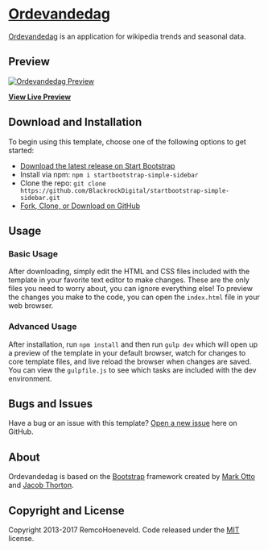 # [Ordevandedag](https://github.com/remcohoeneveld/ordevandedag/)

[Ordevandedag](https://github.com/remcohoeneveld/ordevandedag/) is an application for wikipedia trends and seasonal data.

## Preview

[![Ordevandedag Preview](http://remcohoeneveld.nl/uploads/portfolio/ordevandedag.jpg)](https://github.com/remcohoeneveld/ordevandedag/)

**[View Live Preview](https://github.com/remcohoeneveld/ordevandedag/)**


## Download and Installation

To begin using this template, choose one of the following options to get started:
* [Download the latest release on Start Bootstrap](https://startbootstrap.com/template-overviews/simple-sidebar/)
* Install via npm: `npm i startbootstrap-simple-sidebar`
* Clone the repo: `git clone https://github.com/BlackrockDigital/startbootstrap-simple-sidebar.git`
* [Fork, Clone, or Download on GitHub](https://github.com/BlackrockDigital/startbootstrap-simple-sidebar)

## Usage

### Basic Usage

After downloading, simply edit the HTML and CSS files included with the template in your favorite text editor to make changes. These are the only files you need to worry about, you can ignore everything else! To preview the changes you make to the code, you can open the `index.html` file in your web browser.

### Advanced Usage

After installation, run `npm install` and then run `gulp dev` which will open up a preview of the template in your default browser, watch for changes to core template files, and live reload the browser when changes are saved. You can view the `gulpfile.js` to see which tasks are included with the dev environment.

## Bugs and Issues

Have a bug or an issue with this template? [Open a new issue](https://github.com/remcohoeneveld/ordevandedag/issues) here on GitHub.

## About

Ordevandedag is based on the [Bootstrap](http://getbootstrap.com/) framework created by [Mark Otto](https://twitter.com/mdo) and [Jacob Thorton](https://twitter.com/fat).

## Copyright and License

Copyright 2013-2017 RemcoHoeneveld. Code released under the [MIT](https://github.com/remcohoeneveld/ordevandedag/LICENSE) license.
